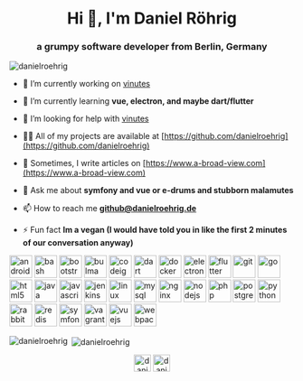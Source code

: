<h1 align="center">Hi 👋, I'm Daniel Röhrig</h1>
<h3 align="center">a grumpy software developer from Berlin, Germany</h3>

<p align="left"> <img src="https://komarev.com/ghpvc/?username=danielroehrig" alt="danielroehrig" /> </p>

- 🔭 I’m currently working on [vinutes](https://github.com/danielroehrig/vinutes)

- 🌱 I’m currently learning **vue, electron, and maybe dart/flutter**

- 🤝 I’m looking for help with [vinutes](https://github.com/danielroehrig/vinutes)

- 👨‍💻 All of my projects are available at [https://github.com/danielroehrig](https://github.com/danielroehrig)

- 📝 Sometimes, I write articles on [https://www.a-broad-view.com](https://www.a-broad-view.com)

- 💬 Ask me about **symfony and vue or e-drums and stubborn malamutes**

- 📫 How to reach me **github@danielroehrig.de**

- ⚡ Fun fact **Im a vegan (I would have told you in like the first 2 minutes of our conversation anyway)**

<p align="left"><img src="https://devicons.github.io/devicon/devicon.git/icons/android/android-original-wordmark.svg" alt="android" width="40" height="40"/> <img src="https://www.vectorlogo.zone/logos/gnu_bash/gnu_bash-icon.svg" alt="bash" width="40" height="40"/> <img src="https://devicons.github.io/devicon/devicon.git/icons/bootstrap/bootstrap-plain.svg" alt="bootstrap" width="40" height="40"/> <img src="https://raw.githubusercontent.com/gilbarbara/logos/804dc257b59e144eaca5bc6ffd16949752c6f789/logos/bulma.svg" alt="bulma" width="40" height="40"/> <img src="https://cdn.worldvectorlogo.com/logos/codeigniter.svg" alt="codeigniter" width="40" height="40"/> <img src="https://www.vectorlogo.zone/logos/dartlang/dartlang-icon.svg" alt="dart" width="40" height="40"/> <img src="https://devicons.github.io/devicon/devicon.git/icons/docker/docker-original-wordmark.svg" alt="docker" width="40" height="40"/> <img src="https://devicons.github.io/devicon/devicon.git/icons/electron/electron-original.svg" alt="electron" width="40" height="40"/> <img src="https://www.vectorlogo.zone/logos/flutterio/flutterio-icon.svg" alt="flutter" width="40" height="40"/> <img src="https://www.vectorlogo.zone/logos/git-scm/git-scm-icon.svg" alt="git" width="40" height="40"/> <img src="https://devicons.github.io/devicon/devicon.git/icons/go/go-original.svg" alt="go" width="40" height="40"/> <img src="https://devicons.github.io/devicon/devicon.git/icons/html5/html5-original-wordmark.svg" alt="html5" width="40" height="40"/> <img src="https://devicons.github.io/devicon/devicon.git/icons/java/java-original-wordmark.svg" alt="java" width="40" height="40"/> <img src="https://devicons.github.io/devicon/devicon.git/icons/javascript/javascript-original.svg" alt="javascript" width="40" height="40"/> <img src="https://www.vectorlogo.zone/logos/jenkins/jenkins-icon.svg" alt="jenkins" width="40" height="40"/> <img src="https://devicons.github.io/devicon/devicon.git/icons/linux/linux-original.svg" alt="linux" width="40" height="40"/> <img src="https://devicons.github.io/devicon/devicon.git/icons/mysql/mysql-original-wordmark.svg" alt="mysql" width="40" height="40"/> <img src="https://devicons.github.io/devicon/devicon.git/icons/nginx/nginx-original.svg" alt="nginx" width="40" height="40"/> <img src="https://devicons.github.io/devicon/devicon.git/icons/nodejs/nodejs-original-wordmark.svg" alt="nodejs" width="40" height="40"/> <img src="https://devicons.github.io/devicon/devicon.git/icons/php/php-original.svg" alt="php" width="40" height="40"/> <img src="https://devicons.github.io/devicon/devicon.git/icons/postgresql/postgresql-original-wordmark.svg" alt="postgresql" width="40" height="40"/> <img src="https://devicons.github.io/devicon/devicon.git/icons/python/python-original.svg" alt="python" width="40" height="40"/> <img src="https://www.vectorlogo.zone/logos/rabbitmq/rabbitmq-icon.svg" alt="rabbitMQ" width="40" height="40"/> <img src="https://devicons.github.io/devicon/devicon.git/icons/redis/redis-original-wordmark.svg" alt="redis" width="40" height="40"/> <img src="https://symfony.com/logos/symfony_black_03.svg" alt="symfony" width="40" height="40"/> <img src="https://www.vectorlogo.zone/logos/vagrantup/vagrantup-icon.svg" alt="vagrant" width="40" height="40"/> <img src="https://devicons.github.io/devicon/devicon.git/icons/vuejs/vuejs-original-wordmark.svg" alt="vuejs" width="40" height="40"/> <img src="https://devicons.github.io/devicon/devicon.git/icons/webpack/webpack-original.svg" alt="webpack" width="40" height="40"/></p><p><img align="left" src="https://github-readme-stats.vercel.app/api/top-langs/?username=danielroehrig&layout=compact&hide=html" alt="danielroehrig" /></p>

<p>&nbsp;<img align="center" src="https://github-readme-stats.vercel.app/api?username=danielroehrig&show_icons=true" alt="danielroehrig" /></p>

<p align="center">
<a href="https://twitter.com/danielroehrig" target="blank"><img align="center" src="https://cdn.jsdelivr.net/npm/simple-icons@3.0.1/icons/twitter.svg" alt="danielroehrig" height="30" width="30" /></a>
<a href="https://linkedin.com/in/daniel-roehrig" target="blank"><img align="center" src="https://cdn.jsdelivr.net/npm/simple-icons@3.0.1/icons/linkedin.svg" alt="daniel-roehrig" height="30" width="30" /></a>
</p>
